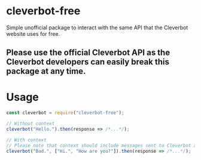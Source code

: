 # cleverbot-free
Simple unofficial package to interact with the same API that the Cleverbot website uses for free.

## **Please use the official Cleverbot API as the Cleverbot developers can easily break this package at any time.**

# Usage
```js
const cleverbot = require("cleverbot-free");

// Without context
cleverbot("Hello.").then(response => /*...*/);

// With context
// Please note that context should include messages sent to Cleverbot as well as the responses
cleverbot("Bad.", ["Hi.", "How are you?"]).then(response => /*...*/);
```